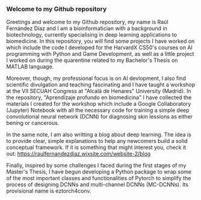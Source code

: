 ### Welcome to my Github repository

Greetings and welcome to my Github repository, my name is Raúl Fernández Díaz and I am a bioinformatician with a background in biotechnology, currently specialising in deep learning applications to biomedicine. In this repository, you will find some projects I have worked on which include the code I developed for the HarvardX CS50's courses on AI programming with Python and Game Development, as well as a little project I worked on during the quarentine related to my Bachelor's Thesis on MATLAB language. 

Moreover, though, my professional focus is on AI devlopment, I also find scientific divulgation and teaching fascinating and I have taught a workshop at the VII SECUAH Congress at "Alcalá de Henares" University (Madrid). In the repository, "Aprendizaje profundo en biomedicina" I have collected the materials I created for the workshop which include a Google Collaboratory (Jupyter) Notebook with all the necessary code for training a simple deep convolutional neural network (DCNN) for diagnosing skin lessions as either bening or cancerous. 

In the same note, I am also writting a blog about deep learning. The idea is to provide clear, simple explanations to help any newcomers build a solid conceptual framework. If it is something that might interest you, check it out: https://raulfernandezdiaz.wixsite.com/website-2/blog

Finally, inspired by some challenges I faced during the first stages of my Master's Thesis, I have begun developing a Python package to wrap some of the most important classes and functionalities of Pytorch to simplify the process of designing DCNNs and multi-channel DCNNs (MC-DCNNs). Its provisional name is eztorch4conv.
